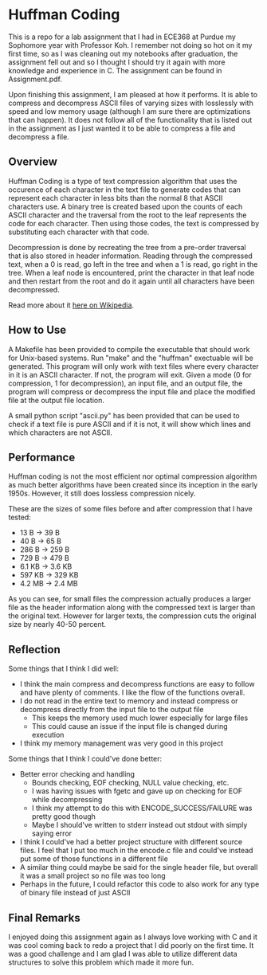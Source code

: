 # Huffman Coding  

This is a repo for a lab assignment that I had in ECE368 at Purdue my Sophomore year with Professor Koh. I remember not doing so hot on it my first time, so as I was cleaning out my notebooks after graduation, the assignment fell out and so I thought I should try it again with more knowledge and experience in C. The assignment can be found in Assignment.pdf.

Upon finishing this assignment, I am pleased at how it performs. It is able to compress and decompress ASCII files of varying sizes with losslessly with speed and low memory usage (although I am sure there are optimizations that can happen). It does not follow all of the functionality that is listed out in the assignment as I just wanted it to be able to compress a file and decompress a file.

## Overview

Huffman Coding is a type of text compression algorithm that uses the occurence of each character in the text file to generate codes that can represent each character in less bits than the normal 8 that ASCII characters use. A binary tree is created based upon the counts of each ASCII character and the traversal from the root to the leaf represents the code for each character. Then using those codes, the text is compressed by substituting each character with that code.

Decompression is done by recreating the tree from a pre-order traversal that is also stored in header information. Reading through the compressed text, when a 0 is read, go left in the tree and when a 1 is read, go right in the tree. When a leaf node is encountered, print the character in that leaf node and then restart from the root and do it again until all characters have been decompressed.

Read more about it [here on Wikipedia](https://en.wikipedia.org/wiki/Huffman_coding).

## How to Use

A Makefile has been provided to compile the executable that should work for Unix-based systems. Run "make" and the "huffman" exectuable will be generated. This program will only work with text files where every character in it is an ASCII character. If not, the program will exit. Given a mode (0 for compression, 1 for decompression), an input file, and an output file, the program will compress or decompress the input file and place the modified file at the output file location.

A small python script "ascii.py" has been provided that can be used to check if a text file is pure ASCII and if it is not, it will show which lines and which characters are not ASCII.

## Performance

Huffman coding is not the most efficient nor optimal compression algorithm as much better algorithms have been created since its inception in the early 1950s. However, it still does lossless compression nicely.

These are the sizes of some files before and after compression that I have tested:

- 13 B -> 39 B
- 40 B -> 65 B
- 286 B -> 259 B
- 729 B -> 479 B
- 6.1 KB -> 3.6 KB
- 597 KB -> 329 KB
- 4.2 MB -> 2.4 MB

As you can see, for small files the compression actually produces a larger file as the header information along with the compressed text is larger than the original text. However for larger texts, the compression cuts the original size by nearly 40-50 percent.

## Reflection

Some things that I think I did well:

- I think the main compress and decompress functions are easy to follow and have plenty of comments. I like the flow of the functions overall.
- I do not read in the entire text to memory and instead compress or decompress directly from the input file to the output file
  - This keeps the memory used much lower especially for large files
  - This could cause an issue if the input file is changed during execution
- I think my memory management was very good in this project

Some things that I think I could've done better:

- Better error checking and handling
  - Bounds checking, EOF checking, NULL value checking, etc.
  - I was having issues with fgetc and gave up on checking for EOF while decompressing
  - I think my attempt to do this with ENCODE_SUCCESS/FAILURE was pretty good though
  - Maybe I should've written to stderr instead out stdout with simply saying error
- I think I could've had a better project structure with different source files. I feel that I put too much in the encode.c file and could've instead put some of those functions in a different file
- A similar thing could maybe be said for the single header file, but overall it was a small project so no file was too long
- Perhaps in the future, I could refactor this code to also work for any type of binary file instead of just ASCII

## Final Remarks

I enjoyed doing this assignment again as I always love working with C and it was cool coming back to redo a project that I did poorly on the first time. It was a good challenge and I am glad I was able to utilize different data structures to solve this problem which made it more fun.
